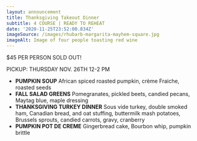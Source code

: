 ```yaml
---
layout: announcement
title: Thanksgiving Takeout Dinner
subtitle: 4 COURSE | READY TO REHEAT
date: '2020-11-25T23:52:00.834Z'
imageSource: /images/rhubarb-margarita-mayhem-square.jpg
imageAlt: Image of four people toasting red wine
---
```

$45 PER PERSON SOLD OUT!

PICKUP: THURSDAY NOV. 26TH 12-2 PM

* **PUMPKIN SOUP**
  African spiced roasted pumpkin, crème Fraiche, roasted seeds
* **FALL SALAD GREENS**
  Pomegranates, pickled beets, candied pecans, Maytag blue, maple dressing
* **THANKSGIVING TURKEY DINNER**
  Sous vide turkey, double smoked ham, Canadian bread, and oat stuffing, buttermilk mash potatoes, Brussels sprouts, candied carrots, gravy, cranberry
* **PUMPKIN POT DE CREME**
  Gingerbread cake, Bourbon whip, pumpkin brittle

<ImageLightBox />